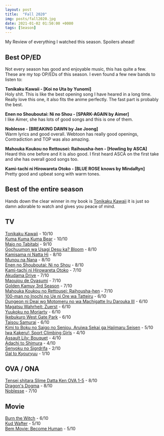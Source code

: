 ```yaml
---
layout: post
title:  "Fall 2020"
img: posts/fall2020.jpg
date: 2021-01-02 01:50:00 +0000
tags: [Season]
---
```


My Review of everything I watched this season. Spoilers ahead!

## Best OP/ED ##
Not every season has good and enjoyable music, this has quite a few. These are my top OP/EDs of this season. I even found a few new bands to listen to:

**Tonikaku Kawaii - [Koi no Uta by Yunomi]**  
Holy shit. This is like the best opening song I have heared in a long time. Really love this one, it also fits the anime perfectly. The fast part is probably the best.

**Enen no Shouboutai: Ni no Shou - [SPARK-AGAIN by Aimer]**  
I like Aimer, she has lots of good songs and this is one of them.

**Noblesse - [BREAKING DAWN by Jae Joong]**  
Warm lyrics and good overall. Webtoon has really good openings, Contradiction and TOP was also amazing.

**Mahouka Koukou no Rettousei: Raihousha-hen - [Howling by ASCA]**  
Heard this one before and it is also good. I first heard ASCA on the first take and she has overall good songs too.

**Kami-tachi ni Hirowareta Otoko - [BLUE ROSE knows by MindaRyn]**  
Pretty good and upbeat song with warm tones.

## Best of the entire season ##  
Hands down the clear winner in my book is [Tonikaku Kawaii](https://dreanoranime.github.io/AnimeReviews/tonikaku-kawaii/) it is just so damn adorable to watch and gives you peace of mind.

## TV ## 

[Tonikaku Kawaii](https://dreanoranime.github.io/AnimeReviews/tonikaku-kawaii/) - 10/10  
[Kuma Kuma Kuma Bear](https://dreanoranime.github.io/AnimeReviews/kuma-kuma-kuma-bear/) - 10/10  
[Majo no Tabitabi](https://dreanoranime.github.io/AnimeReviews/majo-no-tabitabi/) - 9/10  
[Gochuumon wa Usagi Desu ka? Bloom](https://dreanoranime.github.io/AnimeReviews/gochuumon-wa-usagi-desu-ka-3/) - 8/10  
[Kamisama ni Natta Hi](https://dreanoranime.github.io/AnimeReviews/kamisama-ni-natta-hi/) - 8/10  
[Munou na Nana](https://dreanoranime.github.io/AnimeReviews/munou-na-nana/) - 8/10  
[Enen no Shouboutai: Ni no Shou](https://dreanoranime.github.io/AnimeReviews/enen-no-shouboutai-ni-no-shou/) - 8/10  
[Kami-tachi ni Hirowareta Otoko](https://dreanoranime.github.io/AnimeReviews/kami-tachi-ni-hirowareta-otoko/) - 7/10  
[Akudama Drive](https://dreanoranime.github.io/AnimeReviews/akudama-drive/) - 7/10  
[Maoujou de Oyasumi](https://dreanoranime.github.io/AnimeReviews/maoujou-de-oyasumi/) - 7/10  
[Golden Kamuy 3rd Season](https://dreanoranime.github.io/AnimeReviews/golden-kamuy-3/) - 7/10  
[Mahouka Koukou no Rettousei: Raihousha-hen](https://dreanoranime.github.io/AnimeReviews/mahouka-koukou-no-rettousei-raihousha-hen/) - 7/10  
[100-man no Inochi no Ue ni Ore wa Tatteiru](https://dreanoranime.github.io/AnimeReviews/one-hundred-man-no-inochi-no-ue-ni-ore-wa-tatteiru/) - 6/10  
[Dungeon ni Deai wo Motomeru no wa Machigatte Iru Darouka III](https://dreanoranime.github.io/AnimeReviews/dungeon-ni-deai-o-motomeru-no-wa-machigatte-iru-darouka-iii/) - 6/10  
[Magatsu Wahrheit: Zuerst](https://dreanoranime.github.io/AnimeReviews/magatsu-wahrheit-zuerst/) - 6/10  
[Yuukoku no Moriarty](https://dreanoranime.github.io/AnimeReviews/yuukoku-no-moriarty/) - 6/10  
[Ikebukuro West Gate Park](https://dreanoranime.github.io/AnimeReviews/ikebukuro-west-gate-park/) - 6/10  
[Taisou Samurai](https://dreanoranime.github.io/AnimeReviews/taisou-samurai/) - 6/10  
[Kimi to Boku no Saigo no Senjou, Aruiwa Sekai ga Hajimaru Seisen](https://dreanoranime.github.io/AnimeReviews/kimi-to-boku-no-saigo-no-senjou-aruiwa-sekai-ga-hajimaru-seisen/) - 5/10  
[Iwa Kakeru!: Sport Climbing Girls](https://dreanoranime.github.io/AnimeReviews/iwa-kakeru-sport-climbing-girls/) - 4/10  
[Assault Lily: Bouquet](https://dreanoranime.github.io/AnimeReviews/assault-lily-bouquet/) - 4/10  
[Adachi to Shimura](https://dreanoranime.github.io/AnimeReviews/adachi-to-shimamura/) - 4/10  
[Senyoku no Sigrdrifa](https://dreanoranime.github.io/AnimeReviews/senyoku-no-sigrdrifa/) - 2/10  
[Gal to Kyouryuu](https://dreanoranime.github.io/AnimeReviews/gal-to-kyouryuu/) - 1/10  

## OVA / ONA ##  
[Tensei shitara Slime Datta Ken OVA 1-5](https://dreanoranime.github.io/AnimeReviews/tensei-shitara-slime-datta-ken-ova/) - 8/10  
[Dragon's Dogma](https://dreanoranime.github.io/AnimeReviews/dragons-dogma/) - 8/10  
[Noblesse](https://dreanoranime.github.io/AnimeReviews/noblesse/) - 7/10  

## Movie ##  
[Burn the Witch](https://dreanoranime.github.io/AnimeReviews/burn-the-witch/) - 6/10  
[Kud Wafter](https://dreanoranime.github.io/AnimeReviews/kud-wafter/) - 5/10  
[Bem Movie: Become Human](https://dreanoranime.github.io/AnimeReviews/bem-movie-become-human/) - 5/10  